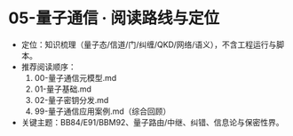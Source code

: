 # 05-量子通信 · 阅读路线与定位

- 定位：知识梳理（量子态/信道/门/纠缠/QKD/网络/语义），不含工程运行与脚本。
- 推荐阅读顺序：
  1) 00-量子通信元模型.md
  2) 01-量子基础.md
  3) 02-量子密钥分发.md
  4) 99-量子通信应用案例.md（综合回顾）
- 关键主题：BB84/E91/BBM92、量子路由/中继、纠错、信息论与保密性界。
